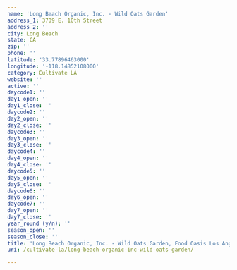 ```yaml
---
name: 'Long Beach Organic, Inc. - Wild Oats Garden'
address_1: 3709 E. 10th Street
address_2: ''
city: Long Beach
state: CA
zip: ''
phone: ''
latitude: '33.77896463000'
longitude: '-118.14852108000'
category: Cultivate LA
website: ''
active: ''
daycode1: ''
day1_open: ''
day1_close: ''
daycode2: ''
day2_open: ''
day2_close: ''
daycode3: ''
day3_open: ''
day3_close: ''
daycode4: ''
day4_open: ''
day4_close: ''
daycode5: ''
day5_open: ''
day5_close: ''
daycode6: ''
day6_open: ''
daycode7: ''
day7_open: ''
day7_close: ''
year_round (y/n): ''
season_open: ''
season_close: ''
title: 'Long Beach Organic, Inc. - Wild Oats Garden, Food Oasis Los Angeles'
uri: /cultivate-la/long-beach-organic-inc-wild-oats-garden/

---
```

